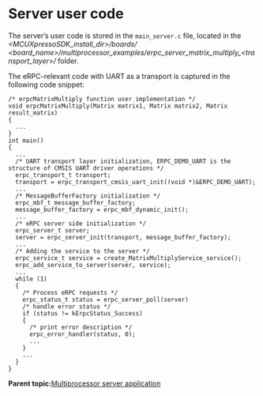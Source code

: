 # Server user code

The server’s user code is stored in the `main_server.c` file, located in the *<MCUXpressoSDK\_install\_dir\>/boards/ <board\_name\>/multiprocessor\_examples/erpc\_server\_matrix\_multiply\_<transport\_layer\>/* folder.

The eRPC-relevant code with UART as a transport is captured in the following code snippet:

```
/* erpcMatrixMultiply function user implementation */
void erpcMatrixMultiply(Matrix matrix1, Matrix matrix2, Matrix result_matrix)
{
  ...
}
int main()
{
  ...
  /* UART transport layer initialization, ERPC_DEMO_UART is the structure of CMSIS UART driver operations */
  erpc_transport_t transport;
  transport = erpc_transport_cmsis_uart_init((void *)&ERPC_DEMO_UART);
  ...
  /* MessageBufferFactory initialization */
  erpc_mbf_t message_buffer_factory;
  message_buffer_factory = erpc_mbf_dynamic_init();
  ...
  /* eRPC server side initialization */
  erpc_server_t server;
  server = erpc_server_init(transport, message_buffer_factory);
  ...
  /* Adding the service to the server */
  erpc_service_t service = create_MatrixMultiplyService_service();
  erpc_add_service_to_server(server, service);
  ...
  while (1)
  {
    /* Process eRPC requests */
    erpc_status_t status = erpc_server_poll(server)
    /* handle error status */
    if (status != kErpcStatus_Success)
    {
      /* print error description */
      erpc_error_handler(status, 0);
      ...
    }
    ...
  }
}
```

**Parent topic:**[Multiprocessor server application](../topics/multiprocessor_server_application.md)

